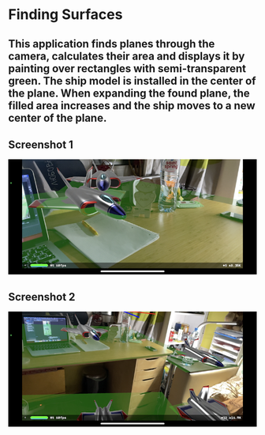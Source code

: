 # Finding Surfaces

## This application finds planes through the camera, calculates their area and displays it by painting over rectangles with semi-transparent green. The ship model is installed in the center of the plane. When expanding the found plane, the filled area increases and the ship moves to a new center of the plane.

## Screenshot 1

![](https://github.com/AlexeyPas/Finding-Surfaces/blob/main/Finding%20Surfaces/Screenshots/Sreenshot%201.PNG)

## Screenshot 2

![](https://github.com/AlexeyPas/Finding-Surfaces/blob/main/Finding%20Surfaces/Screenshots/Sreenshot%202.PNG)
